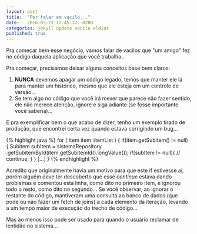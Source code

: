 ```yaml
---
layout: post
title:  "Por falar em vacilo..."
date:   2016-03-21 12:45:37 -0200
categories: jekyll update vacilo eldius
published: true
---
```



Pra começar bem esse negócio, vamos falar de vacilos que "um amigo" fez no código daquela aplicação que você trabalha...

Pra começar, precisamos deixar alguns conceitos base bem claros:
1. **NUNCA** devemos apagar um código legado, temos que manter ele lá para manter um histórico, mesmo que ele esteja em um controle de versão...
2. Se tem algo no código que você irá mexer que parece não fazer sentido, ele não merece atenção, ignore e siga adiante (se fosse importante você saberia)...

E pra exemplificar bem o que acabo de dizer, tenho um exemplo tirado de produção, que encontrei certa vez quando estava corrigindo um bug...

{% highlight java %}
    for ( Item item :itemList ) {
        if(item.getSubitem() != null) {
            Subitem subItem = sistemaRepository
                    .getSubitemById(item.getSubitemId().longValue());
            if(subItem != null){
            // continue;
            }
        }
        [...]
    }
{% endhighlight %}

Acredito que originalmente havia um motivo para que este if estivesse aí, porém alguém deve ter descoberto que esse *continue* estava dando problemas e comentou esta linha, como dito no primeiro ítem, e ignorou todo o resto, como dito no segundo...
Se você observar, ao ignorar o restante do código, mantiveram uma consulta ao banco de dados (que pode ou não fazer um fetch de joins) a cada elemento da iteração, levando a um tempo maior de execução do trecho de código...

Mas ao menos isso pode ser usado para quando o usuário reclamar de lentidão no sistema...
